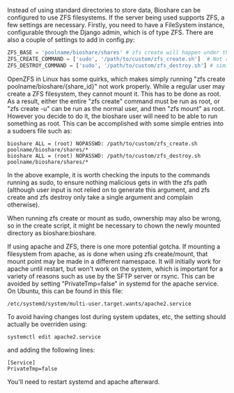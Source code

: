 Instead of using standard directories to store data, Bioshare can be configured to use ZFS filesystems. If the server being used supports ZFS, a few settings are necessary.  Firstly, you need to have a FileSystem instance, configurable through the Django admin, which is of type ZFS.  There are also a couple of settings to add in config.py:

```python
ZFS_BASE = 'poolname/bioshare/shares' # zfs create will happen under this location, and the path for the filesystem created in the Django admin in this example would be "/poolname/bioshare/shares"
ZFS_CREATE_COMMAND = ['sudo', '/path/to/custom/zfs_create.sh']  # Not required, but you can create a custom script for zfs create which takes as an argument the share ID, such as "poolname/bioshare/shares/{share_id}".  The default command otherwise is ['zfs', 'create'].
ZFS_DESTROY_COMMAND = ['sudo', '/path/to/custom/zfs_destroy.sh'] # similar to zfs create, except for destroy where the default is ['zfs', 'destroy'].
```

OpenZFS in Linux has some quirks, which makes simply running "zfs create poolname/bioshare/{share_id}" not work properly.  While a regular user may create a ZFS filesystem, they cannot mount it.  This has to be done as root.  As a result, either the entire "zfs create" command must be run as root, or "zfs create -u" can be run as the normal user, and then "zfs mount" as root.  However you decide to do it, the bioshare user will need to be able to run something as root.  This can be accomplished with some simple entries into a sudoers file such as:

```
bioshare ALL = (root) NOPASSWD: /path/to/custom/zfs_create.sh poolname/bioshare/shares/*
bioshare ALL = (root) NOPASSWD: /path/to/custom/zfs_destroy.sh poolname/bioshare/shares/*
```

In the above example, it is worth checking the inputs to the commands running as sudo, to ensure nothing malicious gets in with the zfs path (although user input is not relied on to generate this argument, and zfs create and zfs destroy only take a single argument and complain otherwise).

When running zfs create or mount as sudo, ownership may also be wrong, so in the create script, it might be necessary to chown the newly mounted directory as bioshare:bioshare.

If using apache and ZFS, there is one more potential gotcha.  If mounting a filesystem from apache, as is done when using zfs create/mount, that mount point may be made in a different namespace.  It will initially work for apache until restart, but won't work on the system, which is important for a variety of reasons such as use by the SFTP server or rsync.  This can be avoided by setting "PrivateTmp=false" in systemd for the apache service.  On Ubuntu, this can be found in this file:
```
/etc/systemd/system/multi-user.target.wants/apache2.service
```
To avoid having changes lost during system updates, etc, the setting should actually be overriden using:
```
systemctl edit apache2.service
```
and adding the following lines:

```
[Service]
PrivateTmp=false
```
You'll need to restart systemd and apache afterward.
